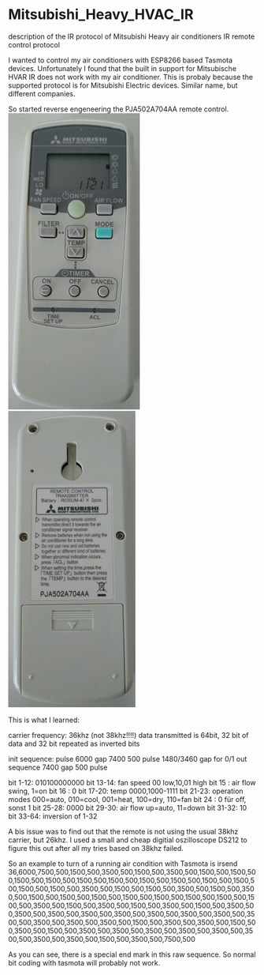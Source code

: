 # Mitsubishi_Heavy_HVAC_IR
description of the IR protocol of Mitsubishi Heavy air conditioners IR remote control protocol

I wanted to control my air conditioners with ESP8266 based Tasmota devices. Unfortunately I found that the built in support for Mitsubische HVAR IR does not work with my air conditioner. This is probaly because the supported protocol is for Mitsubishi Electric devices. Similar name, but different companies. 

So started reverse engeneering the PJA502A704AA remote control.<br/> 
![front picture](https://github.com/joedirium/Mitsubishi_Heavy_HVAC_IR/blob/master/Mitsubishi_remote_PJA502A704AA_front.jpg)
![back picture](https://github.com/joedirium/Mitsubishi_Heavy_HVAC_IR/blob/master/Mitsubishi_remote_PJA502A704AA_back.jpg)

This is what I learned:<br/>

carrier frequency: 36khz (not 38khz!!!!)
data transmitted is 64bit, 32 bit of data and 32 bit repeated as inverted bits

init sequence:
	pulse 6000
	gap 7400
	500 pulse
	1480/3460 gap for 0/1
out sequence
	7400 gap
	500 pulse

bit  1-12: 010100000000
bit 13-14: fan speed 00 low,10,01 high
bit 15   : air flow swing, 1=on
bit 16   : 0
bit 17-20: temp 0000,1000-1111
bit 21-23: operation modes 000=auto, 010=cool, 001=heat, 100=dry, 110=fan
bit 24   : 0 für off, sonst 1
bit 25-28: 0000
bit 29-30: air flow up=auto, 11=down
bit 31-32: 10
bit 33-64: inversion of 1-32

A bis issue was to find out that the remote is not using the usual 38khz carrier, but 26khz. I used a small and cheap digitial oszilloscope DS212 to figure this out after all my tries based on 38khz failed. 

So an example to turn of a running air condition with Tasmota is 
irsend 36,6000,7500,500,1500,500,3500,500,1500,500,3500,500,1500,500,1500,500,1500,500,1500,500,1500,500,1500,500,1500,500,1500,500,1500,500,1500,500,1500,500,1500,500,3500,500,1500,500,1500,500,3500,500,1500,500,3500,500,1500,500,1500,500,1500,500,1500,500,1500,500,1500,500,1500,500,1500,500,3500,500,1500,500,3500,500,1500,500,3500,500,1500,500,3500,500,3500,500,3500,500,3500,500,3500,500,3500,500,3500,500,3500,500,3500,500,3500,500,3500,500,3500,500,1500,500,3500,500,3500,500,1500,500,3500,500,1500,500,3500,500,3500,500,3500,500,3500,500,3500,500,3500,500,3500,500,3500,500,1500,500,3500,500,7500,500

As you can see, there is a special end mark in this raw sequence. So normal bit coding with tasmota will probably not work.
